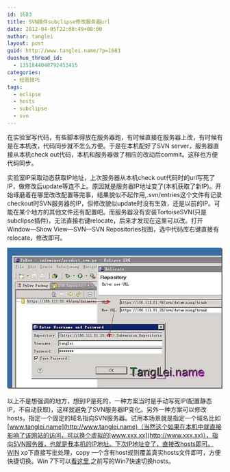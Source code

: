 ```yaml
---
id: 1683
title: SVN插件subclipse修改服务器url
date: 2012-04-05T22:08:49+00:00
author: tanglei
layout: post
guid: http://www.tanglei.name/?p=1683
duoshuo_thread_id:
  - 1351844048792453415
categories:
  - 经验技巧
tags:
  - eclipse
  - hosts
  - subclipse
  - svn
---
```

在实验室写代码，有些脚本得放在服务器跑，有时候直接在服务器上改，有时候有是在本机改，代码同步就不怎么方便。于是在本机配好了SVN server，服务器直接从本机check out代码，本机和服务器做了相应的改动后commit。这样也方便代码同步。

实验室IP采取动态获取IP地址，上次服务器从本机check out代码时的url写死了IP，做修改后update等连不上。原因就是服务器IP地址变了(本机获取了新IP)。开始琢磨着在哪里改改配置等完事，结果貌似不起作用,.svn/entries这个文件有记录checkout时SVN服务器的IP，但修改貌似update时没有生效，还是以前的IP。可能在某个地方的其他文件还有配置吧。而服务器没有安装TortoiseSVN(只是subclipse插件)，无法直接右键relocate，后来才发现在这里可以改。打开Window—Show View—SVN—SVN Repositories视图，选中代码库右键直接有relocate，修改即可。

[<img style="border-bottom: 0px; border-left: 0px; display: inline; border-top: 0px; border-right: 0px" title="subclipse修改服务器URL" border="0" alt="subclipse修改服务器URL" src="/wp-content/uploads/2012/04/subclipseURL1_thumb.jpg"  />](/wp-content/uploads/2012/04/subclipseURL1.jpg) 

以上不是想强调的地方，想到IP是死的，一种方案当时是手动写死IP(配置静态IP，不自动获取)，这样就避免了SVN服务器IP变化。另外一种方案可以修改hosts，指定一个固定的域名指向SVN服务器。试用本场景就是指定一个域名比如[www.tanglei.name](http://www.tanglei.name)（当然这个如果在本机中就直接影响了该网站的访问，可以换个虚拟的[www.xxx.xx](http://www.xxx.xx)），指向SVN服务器，也就是我本机的IP地址。下次IP地址变了，直接改hosts即可。WIN xp下直接写批处理，copy 一个含有host规则覆盖真实hosts文件即可，方便快捷切换。Win 7下可以<a href="/blog/switch-hosts-quickly-in-win7.html" target="_blank">看这里</a>,之前写的Win7快速切换hosts。
